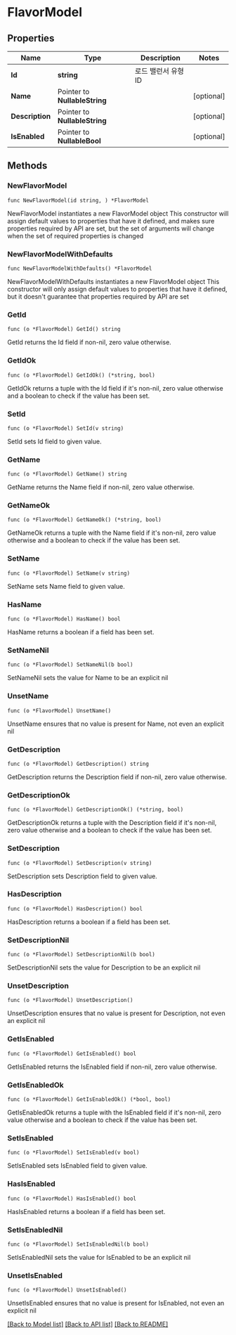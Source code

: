 # FlavorModel

## Properties

Name | Type | Description | Notes
------------ | ------------- | ------------- | -------------
**Id** | **string** | 로드 밸런서 유형 ID | 
**Name** | Pointer to **NullableString** |  | [optional] 
**Description** | Pointer to **NullableString** |  | [optional] 
**IsEnabled** | Pointer to **NullableBool** |  | [optional] 

## Methods

### NewFlavorModel

`func NewFlavorModel(id string, ) *FlavorModel`

NewFlavorModel instantiates a new FlavorModel object
This constructor will assign default values to properties that have it defined,
and makes sure properties required by API are set, but the set of arguments
will change when the set of required properties is changed

### NewFlavorModelWithDefaults

`func NewFlavorModelWithDefaults() *FlavorModel`

NewFlavorModelWithDefaults instantiates a new FlavorModel object
This constructor will only assign default values to properties that have it defined,
but it doesn't guarantee that properties required by API are set

### GetId

`func (o *FlavorModel) GetId() string`

GetId returns the Id field if non-nil, zero value otherwise.

### GetIdOk

`func (o *FlavorModel) GetIdOk() (*string, bool)`

GetIdOk returns a tuple with the Id field if it's non-nil, zero value otherwise
and a boolean to check if the value has been set.

### SetId

`func (o *FlavorModel) SetId(v string)`

SetId sets Id field to given value.


### GetName

`func (o *FlavorModel) GetName() string`

GetName returns the Name field if non-nil, zero value otherwise.

### GetNameOk

`func (o *FlavorModel) GetNameOk() (*string, bool)`

GetNameOk returns a tuple with the Name field if it's non-nil, zero value otherwise
and a boolean to check if the value has been set.

### SetName

`func (o *FlavorModel) SetName(v string)`

SetName sets Name field to given value.

### HasName

`func (o *FlavorModel) HasName() bool`

HasName returns a boolean if a field has been set.

### SetNameNil

`func (o *FlavorModel) SetNameNil(b bool)`

 SetNameNil sets the value for Name to be an explicit nil

### UnsetName
`func (o *FlavorModel) UnsetName()`

UnsetName ensures that no value is present for Name, not even an explicit nil
### GetDescription

`func (o *FlavorModel) GetDescription() string`

GetDescription returns the Description field if non-nil, zero value otherwise.

### GetDescriptionOk

`func (o *FlavorModel) GetDescriptionOk() (*string, bool)`

GetDescriptionOk returns a tuple with the Description field if it's non-nil, zero value otherwise
and a boolean to check if the value has been set.

### SetDescription

`func (o *FlavorModel) SetDescription(v string)`

SetDescription sets Description field to given value.

### HasDescription

`func (o *FlavorModel) HasDescription() bool`

HasDescription returns a boolean if a field has been set.

### SetDescriptionNil

`func (o *FlavorModel) SetDescriptionNil(b bool)`

 SetDescriptionNil sets the value for Description to be an explicit nil

### UnsetDescription
`func (o *FlavorModel) UnsetDescription()`

UnsetDescription ensures that no value is present for Description, not even an explicit nil
### GetIsEnabled

`func (o *FlavorModel) GetIsEnabled() bool`

GetIsEnabled returns the IsEnabled field if non-nil, zero value otherwise.

### GetIsEnabledOk

`func (o *FlavorModel) GetIsEnabledOk() (*bool, bool)`

GetIsEnabledOk returns a tuple with the IsEnabled field if it's non-nil, zero value otherwise
and a boolean to check if the value has been set.

### SetIsEnabled

`func (o *FlavorModel) SetIsEnabled(v bool)`

SetIsEnabled sets IsEnabled field to given value.

### HasIsEnabled

`func (o *FlavorModel) HasIsEnabled() bool`

HasIsEnabled returns a boolean if a field has been set.

### SetIsEnabledNil

`func (o *FlavorModel) SetIsEnabledNil(b bool)`

 SetIsEnabledNil sets the value for IsEnabled to be an explicit nil

### UnsetIsEnabled
`func (o *FlavorModel) UnsetIsEnabled()`

UnsetIsEnabled ensures that no value is present for IsEnabled, not even an explicit nil

[[Back to Model list]](../README.md#documentation-for-models) [[Back to API list]](../README.md#documentation-for-api-endpoints) [[Back to README]](../README.md)


